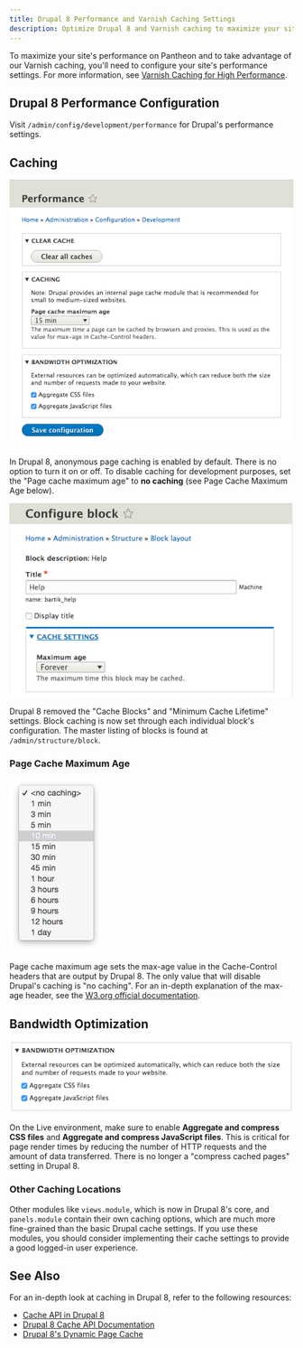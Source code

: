 ```yaml
---
title: Drupal 8 Performance and Varnish Caching Settings
description: Optimize Drupal 8 and Varnish caching to maximize your site's performance.  
---
```

To maximize your site's performance on Pantheon and to take advantage of our Varnish caching, you'll need to configure your site's performance settings. For more information, see [Varnish Caching for High Performance](/docs/varnish).

## Drupal 8 Performance Configuration
Visit `/admin/config/development/performance` for Drupal's performance settings.

## Caching
![caching settings](/source/assets/images/drupal-8-performance-settings.png)

In Drupal 8, anonymous page caching is enabled by default. There is no option to turn it on or off. To disable caching for development purposes, set the "Page cache maximum age" to **no caching** (see Page Cache Maximum Age below).

![block cache](/source/assets/images/drupal-8-block-cache.png)

Drupal 8 removed the "Cache Blocks" and "Minimum Cache Lifetime" settings. Block caching is now set through each individual block's configuration. The master listing of blocks is found at `/admin/structure/block`.

### Page Cache Maximum Age
![max age cache](/source/assets/images/drupal-8-max-age-cache.png)

Page cache maximum age sets the max-age value in the Cache-Control headers that are output by Drupal 8. The only value that will disable Drupal's caching is "no caching". For an in-depth explanation of the max-age header, see the [W3.org official documentation](http://www.w3.org/Protocols/rfc2616/rfc2616-sec14.html#sec14.9.3).

## Bandwidth Optimization
![bandwidth](/source/assets/images/drupal-8-bandwidth-optimization.png)

On the Live environment, make sure to enable **Aggregate and compress CSS files** and **Aggregate and compress JavaScript files**. This is critical for page render times by reducing the number of HTTP requests and the amount of data transferred. There is no longer a "compress cached pages" setting in Drupal 8.

### Other Caching Locations
Other modules like `views.module`, which is now in Drupal 8's core, and `panels.module` contain their own caching options, which are much more fine-grained than the basic Drupal cache settings. If you use these modules, you should consider implementing their cache settings to provide a good logged-in user experience.

## See Also
For an in-depth look at caching in Drupal 8, refer to the following resources:  
- [Cache API in Drupal 8](https://www.drupal.org/developing/api/8/cache)  
- [Drupal 8 Cache API Documentation](https://api.drupal.org/api/drupal/core!core.api.php/group/cache/8)  
- [Drupal 8's Dynamic Page Cache](http://wimleers.com/article/drupal-8-dynamic-page-cache)
